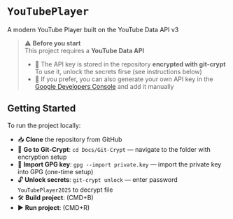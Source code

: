 # ``YouTubePlayer``

A modern YouTube Player built on the YouTube Data API v3

> ⚠️ **Before you start**  
> This project requires a **YouTube Data API**  
> 
> - 🔑 The API key is stored in the repository **encrypted with git-crypt** 
>   To use it, unlock the secrets firsе (see instructions below) 
> - 🔧 If you prefer, you can also generate your own API key in the [Google Developers Console](https://developers.google.com/youtube/v3) and add it manually 

## Getting Started

To run the project locally:

- 📥 **Clone** the repository from GitHub  
- 📂 **Go to Git-Crypt**: `cd Docs/Git-Crypt` — navigate to the folder with encryption setup  
- 🔑 **Import GPG key**: `gpg --import private.key` — import the private key into GPG (one-time setup)  
- 🔓 **Unlock secrets**: `git-crypt unlock` — enter password `YouTubePlayer2025` to decrypt file  
- 🛠️ **Build project**: (CMD+B)  
- ▶️ **Run project**: (CMD+R) 

















